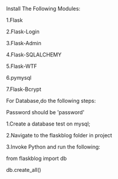 
Install The Following Modules:

1.Flask

2.Flask-Login

3.Flask-Admin

4.Flask-SQLALCHEMY

5.Flask-WTF

6.pymysql

7.Flask-Bcrypt


For Database,do the following steps:

Password should be 'password'

1.Create a database test on mysql;

2.Navigate to the flaskblog folder in project

3.Invoke Python and run the following:

from flaskblog import db

db.create_all()
